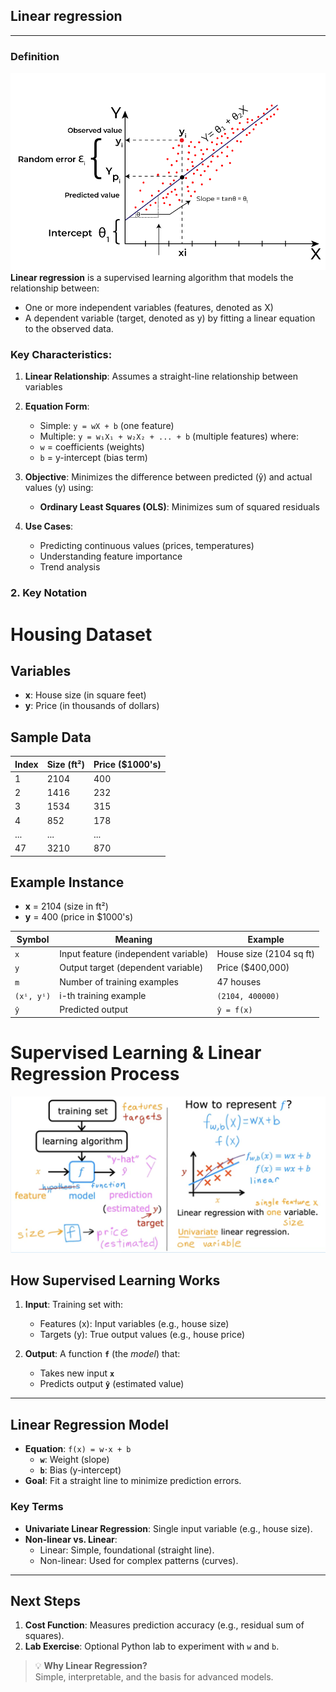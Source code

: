 ## Linear regression

---

###  Definition
![alt text](image.png)
**Linear regression** is a supervised learning algorithm that models the relationship between:
- One or more independent variables (features, denoted as X)
- A dependent variable (target, denoted as y) 
by fitting a linear equation to the observed data.

### Key Characteristics:
1. **Linear Relationship**: Assumes a straight-line relationship between variables
2. **Equation Form**: 
   - Simple: `y = wX + b` (one feature)
   - Multiple: `y = w₁X₁ + w₂X₂ + ... + b` (multiple features)
   where:
   - `w` = coefficients (weights)
   - `b` = y-intercept (bias term)

3. **Objective**: Minimizes the difference between predicted (ŷ) and actual values (y) using:
   - **Ordinary Least Squares (OLS)**: Minimizes sum of squared residuals

4. **Use Cases**:
   - Predicting continuous values (prices, temperatures)
   - Understanding feature importance
   - Trend analysis



### 2. Key Notation

# Housing  Dataset

## Variables
- **x**: House size (in square feet)
- **y**: Price (in thousands of dollars)

## Sample Data

| Index | Size (ft²) | Price ($1000's) |
|-------|------------|----------------|
| 1     | 2104       | 400            |
| 2     | 1416       | 232            |
| 3     | 1534       | 315            |
| 4     | 852        | 178            |
| ...   | ...        | ...            |
| 47    | 3210       | 870            |

## Example Instance
- **x** = 2104 (size in ft²)
- **y** = 400 (price in $1000's)

| Symbol | Meaning | Example |
|--------|---------|---------|
| `x` | Input feature (independent variable) | House size (2104 sq ft) |
| `y` | Output target (dependent variable) | Price ($400,000) |
| `m` | Number of training examples | 47 houses |
| `(xⁱ, yⁱ)`    | i-th training example | `(2104, 400000)` |
| `ŷ` | Predicted output | `ŷ = f(x)` |


# Supervised Learning & Linear Regression Process  

![alt text](<../img/Screenshot 2568-06-13 at 15.43.50.png>)

## How Supervised Learning Works  
1. **Input**: Training set with:  
   - Features (x): Input variables (e.g., house size)  
   - Targets (y): True output values (e.g., house price)  

2. **Output**: A function **`f`** (the *model*) that:  
   - Takes new input **`x`**  
   - Predicts output **`ŷ`** (estimated value)  

---

## Linear Regression Model  
- **Equation**: `f(x) = w·x + b`  
  - **`w`**: Weight (slope)  
  - **`b`**: Bias (y-intercept)  
- **Goal**: Fit a straight line to minimize prediction errors.  

### Key Terms  
- **Univariate Linear Regression**: Single input variable (e.g., house size).  
- **Non-linear vs. Linear**:  
  - Linear: Simple, foundational (straight line).  
  - Non-linear: Used for complex patterns (curves).  

---

## Next Steps  
1. **Cost Function**: Measures prediction accuracy (e.g., residual sum of squares).  
2. **Lab Exercise**: Optional Python lab to experiment with `w` and `b`.  

> 💡 **Why Linear Regression?**  
> Simple, interpretable, and the basis for advanced models.  

